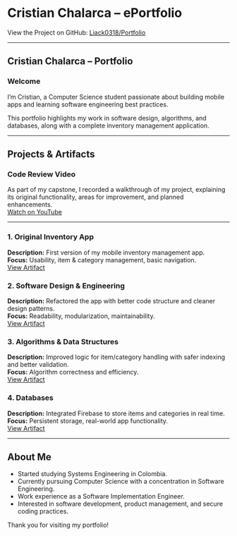 # Cristian Chalarca – ePortfolio
View the Project on GitHub: [Liack0318/Portfolio](https://github.com/Liack0318/Portfolio)

---

## Cristian Chalarca – Portfolio  

### Welcome  
I’m Cristian, a Computer Science student passionate about building mobile apps and learning software engineering best practices.  

This portfolio highlights my work in software design, algorithms, and databases, along with a complete inventory management application.  

---

## Projects & Artifacts  

### Code Review Video  
As part of my capstone, I recorded a walkthrough of my project, explaining its original functionality, areas for improvement, and planned enhancements.  
[Watch on YouTube](https://youtu.be/9Ju1Sld7GWk)  

---

### 1. Original Inventory App  
**Description:** First version of my mobile inventory management app.  
**Focus:** Usability, item & category management, basic navigation.  
[View Artifact](artifacts/android-inventory-app-original)  

### 2. Software Design & Engineering  
**Description:** Refactored the app with better code structure and cleaner design patterns.  
**Focus:** Readability, modularization, maintainability.  
[View Artifact](artifacts/software-design-engineering)  

### 3. Algorithms & Data Structures  
**Description:** Improved logic for item/category handling with safer indexing and better validation.  
**Focus:** Algorithm correctness and efficiency.  
[View Artifact](artifacts/algorithms-data-structures)  

### 4. Databases  
**Description:** Integrated Firebase to store items and categories in real time.  
**Focus:** Persistent storage, real-world app functionality.  
[View Artifact](artifacts/databases)  

---

## About Me  
- Started studying Systems Engineering in Colombia.  
- Currently pursuing Computer Science with a concentration in Software Engineering.  
- Work experience as a Software Implementation Engineer.  
- Interested in software development, product management, and secure coding practices.  

Thank you for visiting my portfolio!  
